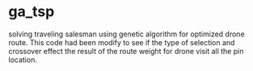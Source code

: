 # ga_tsp
solving traveling salesman using genetic algorithm for optimized drone route. This code had been modify to see if the type of selection and crossover effect the result of the route weight for drone visit all the pin location.
